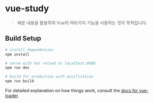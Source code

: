 # vue-study

> 배운 내용을 활용하여 Vue의 여러가지 기능을 사용하는 것이 목적입니다.

## Build Setup

``` bash
# install dependencies
npm install

# serve with hot reload at localhost:8080
npm run dev

# build for production with minification
npm run build
```

For detailed explanation on how things work, consult the [docs for vue-loader](http://vuejs.github.io/vue-loader).
